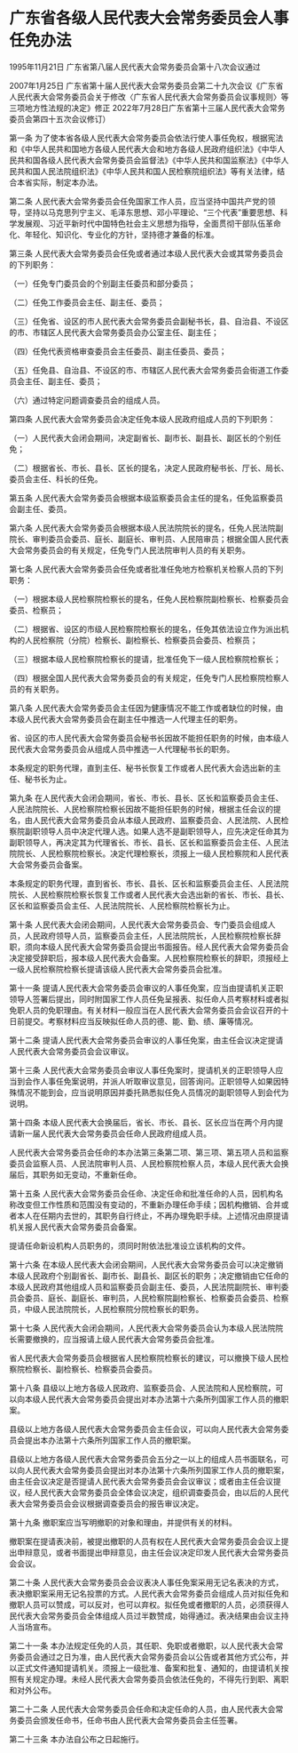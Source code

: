 # 广东省各级人民代表大会常务委员会人事任免办法

1995年11月21日 广东省第八届人民代表大会常务委员会第十八次会议通过

2007年1月25日 广东省第十届人民代表大会常务委员会第二十九次会议《广东省人民代表大会常务委员会关于修改〈广东省人民代表大会常务委员会议事规则〉等三项地方性法规的决定》修正  2022年7月28日广东省第十三届人民代表大会常务委员会第四十五次会议修订）

<!-- INFO END -->

第一条 为了使本省各级人民代表大会常务委员会依法行使人事任免权，根据宪法和《中华人民共和国地方各级人民代表大会和地方各级人民政府组织法》《中华人民共和国各级人民代表大会常务委员会监督法》《中华人民共和国监察法》《中华人民共和国人民法院组织法》《中华人民共和国人民检察院组织法》等有关法律，结合本省实际，制定本办法。

第二条 人民代表大会常务委员会任免国家工作人员，应当坚持中国共产党的领导，坚持以马克思列宁主义、毛泽东思想、邓小平理论、“三个代表”重要思想、科学发展观、习近平新时代中国特色社会主义思想为指导，全面贯彻干部队伍革命化、年轻化、知识化、专业化的方针，坚持德才兼备的标准。

第三条 人民代表大会常务委员会任免或者通过本级人民代表大会或其常务委员会的下列职务：

（一）任免专门委员会的个别副主任委员和部分委员；

（二）任免工作委员会主任、副主任、委员；

（三）任免省、设区的市人民代表大会常务委员会副秘书长，县、自治县、不设区的市、市辖区人民代表大会常务委员会办公室主任、副主任；

（四）任免代表资格审查委员会主任委员、副主任委员、委员；

（五）任免县、自治县、不设区的市、市辖区人民代表大会常务委员会街道工作委员会主任、副主任、委员；

（六）通过特定问题调查委员会的组成人员。

第四条 人民代表大会常务委员会决定任免本级人民政府组成人员的下列职务：

（一）人民代表大会闭会期间，决定副省长、副市长、副县长、副区长的个别任免；

（二）根据省长、市长、县长、区长的提名，决定人民政府秘书长、厅长、局长、委员会主任、科长的任免。

第五条 人民代表大会常务委员会根据本级监察委员会主任的提名，任免监察委员会副主任、委员。

第六条 人民代表大会常务委员会根据本级人民法院院长的提名，任免人民法院副院长、审判委员会委员、庭长、副庭长、审判员、人民陪审员；根据全国人民代表大会常务委员会的有关规定，任免专门人民法院审判人员的有关职务。

第七条 人民代表大会常务委员会任免或者批准任免地方检察机关检察人员的下列职务：

（一）根据本级人民检察院检察长的提名，任免人民检察院副检察长、检察委员会委员、检察员；

（二）根据省、设区的市级人民检察院检察长的提名，任免其依法设立作为派出机构的人民检察院（分院）检察长、副检察长、检察委员会委员、检察员；

（三）根据本级人民检察院检察长的提请，批准任免下一级人民检察院检察长；

（四）根据全国人民代表大会常务委员会的有关规定，任免专门人民检察院检察人员的有关职务。

第八条 人民代表大会常务委员会主任因为健康情况不能工作或者缺位的时候，由本级人民代表大会常务委员会在副主任中推选一人代理主任的职务。

省、设区的市人民代表大会常务委员会秘书长因故不能担任职务的时候，由本级人民代表大会常务委员会从组成人员中推选一人代理秘书长的职务。

本条规定的职务代理，直到主任、秘书长恢复工作或者人民代表大会选出新的主任、秘书长为止。

第九条 在人民代表大会闭会期间，省长、市长、县长、区长和监察委员会主任、人民法院院长、人民检察院检察长因故不能担任职务的时候，根据主任会议的提名，由人民代表大会常务委员会从本级人民政府、监察委员会、人民法院、人民检察院副职领导人员中决定代理人选。如果人选不是副职领导人，应先决定任命其为副职领导人，再决定其为代理省长、市长、县长、区长和监察委员会主任、人民法院院长、人民检察院检察长。决定代理检察长，须报上一级人民检察院和人民代表大会常务委员会备案。

本条规定的职务代理，直到省长、市长、县长、区长和监察委员会主任、人民法院院长、人民检察院检察长恢复工作或者人民代表大会选出新的省长、市长、县长、区长和监察委员会主任、人民法院院长、人民检察院检察长为止。

第十条 人民代表大会闭会期间，人民代表大会常务委员会、专门委员会组成人员，人民政府领导人员，监察委员会主任，人民法院院长，人民检察院检察长辞职，须向本级人民代表大会常务委员会提出书面报告。经人民代表大会常务委员会决定接受辞职后，报本级人民代表大会备案。人民检察院检察长的辞职，须报经上一级人民检察院检察长提请该级人民代表大会常务委员会批准。

第十一条 提请人民代表大会常务委员会审议的人事任免案，应当由提请机关正职领导人签署后提出，同时附国家工作人员任免呈报表、拟任命人员考察材料或者拟免职人员的免职理由。有关材料一般应当在人民代表大会常务委员会会议召开的十日前提交。考察材料应当反映拟任命人员的德、能、勤、绩、廉等情况。

第十二条 提请人民代表大会常务委员会审议的人事任免案，由主任会议决定提请人民代表大会常务委员会会议审议。

第十三条 人民代表大会常务委员会审议人事任免案时，提请机关的正职领导人应当到会作人事任免案说明，并派人听取审议意见，回答询问。正职领导人如果因特殊情况不能到会，应当说明原因并委托熟悉拟任免人员情况的副职领导人到会代为说明。

第十四条 本级人民代表大会换届后，省长、市长、县长、区长应当在两个月内提请新一届人民代表大会常务委员会任命人民政府组成人员。

人民代表大会常务委员会任命的本办法第三条第二项、第三项、第五项人员和监察委员会监察人员、人民法院审判人员、人民检察院检察人员，本级人民代表大会换届后，其职务如无变动，不重新任命。

第十五条 人民代表大会常务委员会任命、决定任命和批准任命的人员，因机构名称改变但工作性质和范围没有变动的，不重新办理任命手续；因机构撤销、合并或者本人在任期内去世的，其职务自行终止，不再办理免职手续。上述情况由原提请机关报人民代表大会常务委员会备案。

提请任命新设机构人员职务的，须同时附依法批准设立该机构的文件。

第十六条 在本级人民代表大会闭会期间，人民代表大会常务委员会可以决定撤销本级人民政府个别副省长、副市长、副县长、副区长的职务；决定撤销由它任命的本级人民政府其他组成人员和监察委员会副主任、委员，人民法院副院长、审判委员会委员、庭长、副庭长、审判员，人民检察院副检察长、检察委员会委员、检察员，中级人民法院院长，人民检察院分院检察长的职务。

第十七条 人民代表大会闭会期间，人民代表大会常务委员会认为本级人民法院院长需要撤换的，应当报请上级人民代表大会常务委员会批准。

省人民代表大会常务委员会根据省人民检察院检察长的建议，可以撤换下级人民检察院检察长、副检察长、检察委员会委员。

第十八条 县级以上地方各级人民政府、监察委员会、人民法院和人民检察院，可以向本级人民代表大会常务委员会提出对本办法第十六条所列国家工作人员的撤职案。

县级以上地方各级人民代表大会常务委员会主任会议，可以向人民代表大会常务委员会提出本办法第十六条所列国家工作人员的撤职案。

县级以上地方各级人民代表大会常务委员会五分之一以上的组成人员书面联名，可以向人民代表大会常务委员会提出对本办法第十六条所列国家工作人员的撤职案，由主任会议决定是否提请人民代表大会常务委员会会议审议；或者由主任会议提议，经人民代表大会常务委员会全体会议决定，组织调查委员会，由以后的人民代表大会常务委员会会议根据调查委员会的报告审议决定。

第十九条 撤职案应当写明撤职的对象和理由，并提供有关的材料。

撤职案在提请表决前，被提出撤职的人员有权在人民代表大会常务委员会会议上提出申辩意见，或者书面提出申辩意见，由主任会议决定印发人民代表大会常务委员会会议。

第二十条 人民代表大会常务委员会会议表决人事任免案采用无记名表决的方式，表决撤职案采用无记名投票的方式。人民代表大会常务委员会组成人员对拟任免和撤职人员可以赞成，可以反对，也可以弃权。拟任免或者撤职的人员，必须获得人民代表大会常务委员会全体组成人员过半数赞成，始得通过。表决结果由会议主持人当场宣布。

第二十一条 本办法规定任免的人员，其任职、免职或者撤职，以人民代表大会常务委员会通过之日为准，由人民代表大会常务委员会以公告或者其他方式公布，并以正式文件通知提请机关。须报上一级批准、备案和批复、通知的，由提请机关按照有关规定办理。未经人民代表大会常务委员会依法任免的，不得先行到职、离职和对外公布。

第二十二条 人民代表大会常务委员会任命和决定任命的人员，由人民代表大会常务委员会颁发任命书，任命书由人民代表大会常务委员会主任签署。

第二十三条 本办法自公布之日起施行。